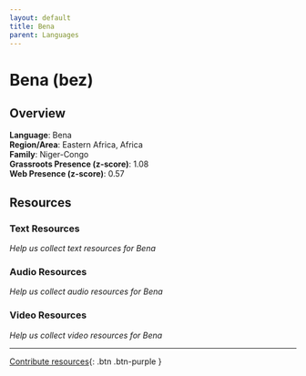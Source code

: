 ```yaml
---
layout: default
title: Bena
parent: Languages
---
```


# Bena (bez)

## Overview

**Language**: Bena  
**Region/Area**: Eastern Africa, Africa  
**Family**: Niger-Congo  
**Grassroots Presence (z-score)**: 1.08  
**Web Presence (z-score)**: 0.57  

## Resources

### Text Resources
*Help us collect text resources for Bena*

### Audio Resources
*Help us collect audio resources for Bena*

### Video Resources
*Help us collect video resources for Bena*

---

[Contribute resources](https://forms.office.com/e/1SfLJx3u1r){: .btn .btn-purple }
